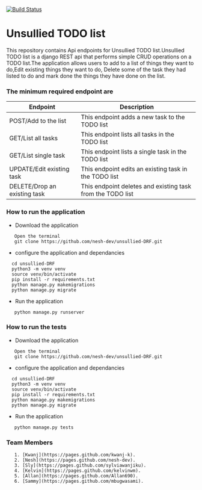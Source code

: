[![Build Status](https://travis-ci.org/nesh-dev/unsullied-DRF.svg?branch=develop)](https://travis-ci.org/nesh-dev/unsullied-DRF)

# Unsullied TODO list
This repository contains Api endpoints for Unsullied TODO list.Unsullied TODO list is a django REST api that performs simple CRUD operations on a TODO list.The application allows users to add to a list of things they want to do,Edit existing things they want to do, Delete some of the task they had listed to do and mark done the things they have done on the list.

### The minimum required endpoint are
| Endpoint | Description |
| --- | --- |
| POST/Add to the list | This endpoint adds a new task to the TODO list |
|GET/List all tasks | This endpoint lists all tasks in the TODO list|
|GET/List single task | This endpoint lists a single task in the TODO list |
|UPDATE/Edit existing task | This endpoint edits an existing task in the TODO list |
|DELETE/Drop an existing task | This endpoint deletes and existing task from the TODO list |

### How to run the application
- Download the application
```
   Open the terminal
   git clone https://github.com/nesh-dev/unsullied-DRF.git
```
- configure the application and dependancies
```
  cd unsullied-DRF
  python3 -m venv venv
  source venv/bin/activate
  pip install -r requirements.txt
  python manage.py makemigrations
  python manage.py migrate
  ```
- Run the application
```
   python manage.py runserver
```
### How to run the tests
- Download the application
```
   Open the terminal
   git clone https://github.com/nesh-dev/unsullied-DRF.git
```
- configure the application and dependancies
```
  cd unsullied-DRF
  python3 -m venv venv
  source venv/bin/activate
  pip install -r requirements.txt
  python manage.py makemigrations
  python manage.py migrate
  ```
- Run the application
```
   python manage.py tests
```

### Team Members
```
   1. [Kwanj](https://pages.github.com/kwanj-k).
   2. [Nesh](https://pages.github.com/nesh-dev).
   3. [Sly](https://pages.github.com/sylviawanjiku).
   4. [Kelvin](https://pages.github.com/kelvinwm).
   5. [Allan](https://pages.github.com/Allan690).
   6. [Sammy](https://pages.github.com/mbugwasami).
```
